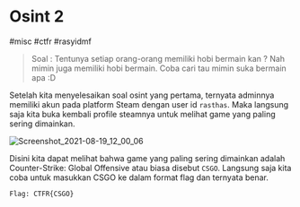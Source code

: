 # Osint 2
#misc #ctfr #rasyidmf

> Soal : Tentunya setiap orang-orang memiliki hobi bermain kan ? Nah mimin juga memiliki hobi bermain. Coba cari tau mimin suka bermain apa :D

Setelah kita menyelesaikan soal osint yang pertama, ternyata adminnya memiliki akun pada platform Steam dengan user id `rasthas`. Maka langsung saja kita buka kembali profile steamnya untuk melihat game yang paling sering dimainkan.

![Screenshot_2021-08-19_12_00_06](https://user-images.githubusercontent.com/72114276/130012378-86019be6-2564-4038-99bd-a5ca3755f0ac.png)

Disini kita dapat melihat bahwa game yang paling sering dimainkan adalah Counter-Strike: Global Offensive atau biasa disebut `CSGO`. Langsung saja kita coba untuk masukkan CSGO ke dalam format flag dan ternyata benar.

``
Flag: CTFR{CSGO}
``
